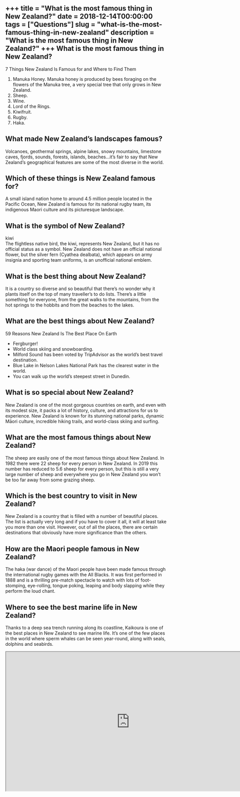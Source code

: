 +++
title = "What is the most famous thing in New Zealand?"
date = 2018-12-14T00:00:00
tags = ["Questions"]
slug = "what-is-the-most-famous-thing-in-new-zealand"
description = "What is the most famous thing in New Zealand?"
+++
What is the most famous thing in New Zealand?
---------------------------------------------

7 Things New Zealand Is Famous for and Where to Find Them

1. Manuka Honey. Manuka honey is produced by bees foraging on the flowers of the Manuka tree, a very special tree that only grows in New Zealand.
2. Sheep.
3. Wine.
4. Lord of the Rings.
5. Kiwifruit.
6. Rugby.
7. Haka.

What made New Zealand’s landscapes famous?
------------------------------------------

Volcanoes, geothermal springs, alpine lakes, snowy mountains, limestone caves, fjords, sounds, forests, islands, beaches…it’s fair to say that New Zealand’s geographical features are some of the most diverse in the world.

Which of these things is New Zealand famous for?
------------------------------------------------

A small island nation home to around 4.5 million people located in the Pacific Ocean, New Zealand is famous for its national rugby team, its indigenous Maori culture and its picturesque landscape.

What is the symbol of New Zealand?
----------------------------------

kiwi  
The flightless native bird, the kiwi, represents New Zealand, but it has no official status as a symbol. New Zealand does not have an official national flower, but the silver fern (Cyathea dealbata), which appears on army insignia and sporting team uniforms, is an unofficial national emblem.

What is the best thing about New Zealand?
-----------------------------------------

It is a country so diverse and so beautiful that there’s no wonder why it plants itself on the top of many traveller’s to do lists. There’s a little something for everyone, from the great walks to the mountains, from the hot springs to the hobbits and from the beaches to the lakes.

What are the best things about New Zealand?
-------------------------------------------

59 Reasons New Zealand Is The Best Place On Earth

- Fergburger!
- World class skiing and snowboarding.
- Milford Sound has been voted by TripAdvisor as the world’s best travel destination.
- Blue Lake in Nelson Lakes National Park has the clearest water in the world.
- You can walk up the world’s steepest street in Dunedin.

What is so special about New Zealand?
-------------------------------------

New Zealand is one of the most gorgeous countries on earth, and even with its modest size, it packs a lot of history, culture, and attractions for us to experience. New Zealand is known for its stunning national parks, dynamic Māori culture, incredible hiking trails, and world-class skiing and surfing.

What are the most famous things about New Zealand?
--------------------------------------------------

The sheep are easily one of the most famous things about New Zealand. In 1982 there were 22 sheep for every person in New Zealand. In 2019 this number has reduced to 5.6 sheep for every person, but this is still a very large number of sheep and everywhere you go in New Zealand you won’t be too far away from some grazing sheep.

Which is the best country to visit in New Zealand?
--------------------------------------------------

New Zealand is a country that is filled with a number of beautiful places. The list is actually very long and if you have to cover it all, it will at least take you more than one visit. However, out of all the places, there are certain destinations that obviously have more significance than the others.

How are the Maori people famous in New Zealand?
-----------------------------------------------

The haka (war dance) of the Maori people have been made famous through the international rugby games with the All Blacks. It was first performed in 1888 and is a thrilling pre-match spectacle to watch with lots of foot-stomping, eye-rolling, tongue poking, leaping and body slapping while they perform the loud chant.

Where to see the best marine life in New Zealand?
-------------------------------------------------

Thanks to a deep sea trench running along its coastline, Kaikoura is one of the best places in New Zealand to see marine life. It’s one of the few places in the world where sperm whales can be seen year-round, along with seals, dolphins and seabirds.

<iframe allow="accelerometer; autoplay; clipboard-write; encrypted-media; gyroscope; picture-in-picture" allowfullscreen="" class="__youtube_prefs__  epyt-is-override  no-lazyload" data-no-lazy="1" data-origheight="433" data-origwidth="770" data-skipgform_ajax_framebjll="" height="433" id="_ytid_19943" loading="lazy" src="https://www.youtube.com/embed/dvlCSIY25Fw?enablejsapi=1&autoplay=0&cc_load_policy=0&cc_lang_pref=&iv_load_policy=1&loop=0&modestbranding=0&rel=1&fs=1&playsinline=0&autohide=2&theme=dark&color=red&controls=1&" title="YouTube player" width="770"></iframe>